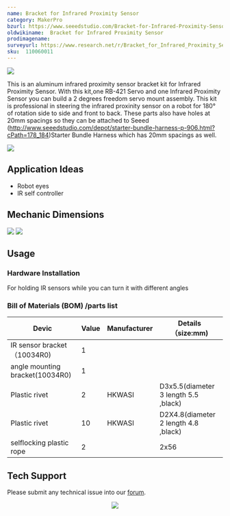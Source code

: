```yaml
---
name: Bracket for Infrared Proximity Sensor
category: MakerPro
bzurl: https://www.seeedstudio.com/Bracket-for-Infrared-Proximity-Sensor-p-946.html
oldwikiname:  Bracket for Infrared Proximity Sensor
prodimagename:
surveyurl: https://www.research.net/r/Bracket_for_Infrared_Proximity_Sensor
sku:  110060011
---
```

![](https://files.seeedstudio.com/wiki/Bracket_for_Infrared_Proximity_Sensor/img/brkir.jpg)

This is an aluminum infrared proximity sensor bracket kit for Infrared Proximity Sensor. With this kit,one RB-421 Servo and one Infrared Proximity Sensor you can build a 2 degrees freedom servo mount assembly.
This kit is professional in steering the infrared proxinity sensor on a robot for 180° of rotation side to side and front to back.
These parts also have holes at 20mm spacings so they can be attached to Seeed (http://www.seeedstudio.com/depot/starter-bundle-harness-p-906.html?cPath=178_184)Starter Bundle Harness which has 20mm spacings as well.

[![](https://files.seeedstudio.com/wiki/Seeed-WiKi/docs/images/300px-Get_One_Now_Banner-ragular.png)](https://www.seeedstudio.com/Bracket-for-Infrared-Proximity-Sensor-p-946.html)

## Application Ideas

- Robot eyes
- IR self controller

## Mechanic Dimensions

![](https://files.seeedstudio.com/wiki/Bracket_for_Infrared_Proximity_Sensor/img/10047R0.jpg)
![](https://files.seeedstudio.com/wiki/Bracket_for_Infrared_Proximity_Sensor/img/10034R0.jpg)

## Usage

### Hardware Installation
For holding IR sensors while you can turn it with different angles

### Bill of Materials (BOM) /parts list

|Devic	|Value	|Manufacturer	|Details（size:mm)|
|---|---|---|---|
|IR sensor bracket（10034R0)|	1	|	||
|angle mounting bracket(10034R0)|	1	|	||
|Plastic rivet|	2	|HKWASI	|D3x5.5(diameter 3 length 5.5 ,black)|
|Plastic rivet|	10	|HKWASI	|D2X4.8(diameter 2 length 4.8 ,black)|
|selflocking plastic rope|	2	|	|2x56|

## Tech Support
Please submit any technical issue into our [forum](http://forum.seeedstudio.com/). <br /><p style="text-align:center"><a href="https://www.seeedstudio.com/act-4.html?utm_source=wiki&utm_medium=wikibanner&utm_campaign=newproducts" target="_blank"><img src="https://files.seeedstudio.com/wiki/Wiki_Banner/new_product.jpg" /></a></p>